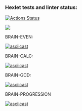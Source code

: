 ### Hexlet tests and linter status:
[![Actions Status](https://github.com/Aallyycoop/frontend-project-44/workflows/hexlet-check/badge.svg)](https://github.com/Aallyycoop/frontend-project-44/actions)

<a href="https://codeclimate.com/github/Aallyycoop/frontend-project-44/maintainability"><img src="https://api.codeclimate.com/v1/badges/f1c00526e25ff92f09fc/maintainability" /></a>

BRAIN-EVEN:

[![asciicast](https://asciinema.org/a/549605.svg)](https://asciinema.org/a/549605)

BRAIN-CALC:

[![asciicast](https://asciinema.org/a/x00oxVEZPWW1FHP9KVPGMD2w9.svg)](https://asciinema.org/a/x00oxVEZPWW1FHP9KVPGMD2w9)

BRAIN-GCD:

[![asciicast](https://asciinema.org/a/dEnHcNYpB4jxVIvwmYChNkTGM.svg)](https://asciinema.org/a/dEnHcNYpB4jxVIvwmYChNkTGM)

BRAIN-PROGRESSION

[![asciicast](https://asciinema.org/a/fWWdGCcwmU7MnrTObfEkqOnUH.svg)](https://asciinema.org/a/fWWdGCcwmU7MnrTObfEkqOnUH)